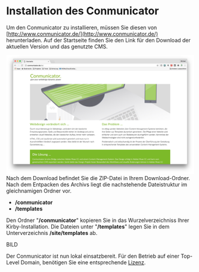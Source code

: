 # Installation des Conmunicator

Um den Conmunicator zu installieren, müssen Sie diesen von [http://www.conmunicator.de/](http://www.conmunicator.de/) herunterladen. Auf der Startseite finden Sie den Link für den Download der aktuellen Version und das genutzte CMS.

![](../images/installation/cmu_website.jpg)
Nach dem Download befindet Sie die ZIP-Datei in Ihrem Download-Ordner. Nach dem Entpacken des Archivs liegt die nachstehende Dateistruktur im gleichnamigen Ordner vor.

- **/conmunicator**
- **/templates**

Den Ordner "**/conmunicator**" kopieren Sie in das Wurzelverzeichniss Ihrer Kirby-Installation. Die Dateien unter "**/templates**" legen Sie in dem Unterverzeichnis **/site/templates** ab.

BILD

Der Conmunicator ist nun lokal einsatzbereit. Für den Betrieb auf einer Top-Level Domain, benötigen Sie eine entsprechende [Lizenz](lizenzen.md).